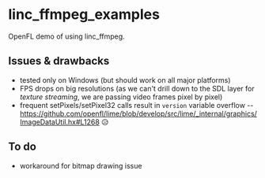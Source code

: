 linc_ffmpeg_examples
=============

OpenFL demo of using linc_ffmpeg.

## Issues & drawbacks

* tested only on Windows (but should work on all major platforms)
* FPS drops on big resolutions (as we can't drill down to the SDL layer for _texture streaming_, we are passing video frames pixel by pixel)
* frequent setPixels/setPixel32 calls result in `version` variable overflow -- https://github.com/openfl/lime/blob/develop/src/lime/_internal/graphics/ImageDataUtil.hx#L1268 😥

## To do

* workaround for bitmap drawing issue